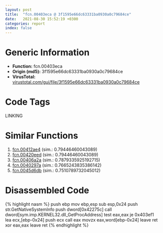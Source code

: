 ```yaml
---
layout: post
title:  "fcn.00403eca @ 3f1595e66dc63331ba0930a0c79684ce"
date:   2021-08-30 15:52:19 +0300
categories: report
index: false
---
```


# Generic Information
- **Function:** fcn.00403eca
- **Origin (md5):** 3f1595e66dc63331ba0930a0c79684ce
- **VirusTotal:** [virustotal.com/gui/file/3f1595e66dc63331ba0930a0c79684ce][virustotal_ref]

# Code Tags
<span class="tag" id="LINKING">LINKING</span>


# Similar Functions

1. [fcn.00412ae4][similar_1_ref] (sim.: 0.79446460043089)
2. [fcn.00420eed][similar_2_ref] (sim.: 0.79446460043089)
3. [fcn.00406a2a][similar_3_ref] (sim.: 0.7879335925192715)
4. [fcn.0040297a][similar_4_ref] (sim.: 0.7665243835386142)
5. [fcn.0045d6db][similar_5_ref] (sim.: 0.7510789732045012)


# Disassembled Code

{% highlight nasm %}
push ebp
mov ebp,esp
sub esp,0x24
push str.GetNativeSystemInfo
push dword[0x42275c]
call dword[sym.imp.KERNEL32.dll_GetProcAddress]
test eax,eax
je 0x403ef1
lea ecx,[ebp-0x24]
push ecx
call eax
movzx eax,word[ebp-0x24]
leave
ret
xor eax,eax
leave
ret
{% endhighlight %}


[similar_1_ref]: /report/fcn.00412ae4@59aef7c08025d70f84c85db2092fc99e
[similar_2_ref]: /report/fcn.00420eed@1123b7aa5760238fe93045e585b8234c
[similar_3_ref]: /report/fcn.00406a2a@4c2db4ba96e80258daff665d7d7a016a
[similar_4_ref]: /report/fcn.0040297a@5f763449465a14d1cdb5ea67e2f984d0
[similar_5_ref]: /report/fcn.0045d6db@125511dc58d9fe5b15e0562013727778
[virustotal_ref]: https://www.virustotal.com/gui/file/3f1595e66dc63331ba0930a0c79684ce